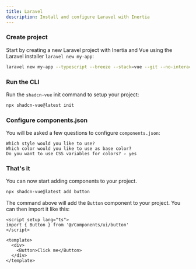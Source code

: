 ```yaml
---
title: Laravel
description: Install and configure Laravel with Inertia
---
```


<Steps>

### Create project

Start by creating a new Laravel project with Inertia and Vue using the Laravel installer `laravel new my-app`:

```bash
laravel new my-app --typescript --breeze --stack=vue --git --no-interaction
```

### Run the CLI

Run the `shadcn-vue` init command to setup your project:

```bash
npx shadcn-vue@latest init
```

### Configure components.json

You will be asked a few questions to configure `components.json`:

```txt:line-numbers
Which style would you like to use?
Which color would you like to use as base color?
Do you want to use CSS variables for colors? › yes
```

### That's it

You can now start adding components to your project.

```bash
npx shadcn-vue@latest add button
```

The command above will add the `Button` component to your project. You can then import it like this:

```vue {2,7}
<script setup lang="ts">
import { Button } from '@/Components/ui/button'
</script>

<template>
  <div>
    <Button>Click me</Button>
  </div>
</template>
```

</Steps>
